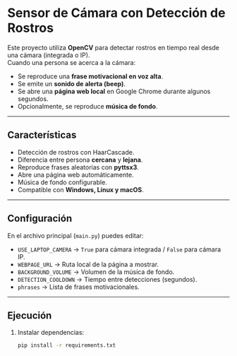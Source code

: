 # Sensor de Cámara con Detección de Rostros

Este proyecto utiliza **OpenCV** para detectar rostros en tiempo real desde una cámara (integrada o IP).  
Cuando una persona se acerca a la cámara:  
- Se reproduce una **frase motivacional en voz alta**.  
- Se emite un **sonido de alerta (beep)**.  
- Se abre una **página web local** en Google Chrome durante algunos segundos.  
- Opcionalmente, se reproduce **música de fondo**. 

---

## Características
- Detección de rostros con HaarCascade.
- Diferencia entre persona **cercana** y **lejana**.
- Reproduce frases aleatorias con **pyttsx3**.
- Abre una página web automáticamente.
- Música de fondo configurable.
- Compatible con **Windows, Linux y macOS**.

---

## Configuración
En el archivo principal (`main.py`) puedes editar:

- `USE_LAPTOP_CAMERA` → `True` para cámara integrada / `False` para cámara IP.  
- `WEBPAGE_URL` → Ruta local de la página a mostrar.  
- `BACKGROUND_VOLUME` → Volumen de la música de fondo.  
- `DETECTION_COOLDOWN` → Tiempo entre detecciones (segundos).  
- `phrases` → Lista de frases motivacionales.  

---

## Ejecución

1. Instalar dependencias:
   ```bash
   pip install -r requirements.txt